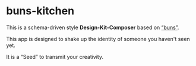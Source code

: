 # buns-kitchen

This is a schema-driven style __Design-Kit-Composer__ based on [“buns”](https://github.com/asondeneru/buns).

This app is designed to shake up the identity of someone you haven't seen yet.

It is a “Seed” to transmit your creativity.

